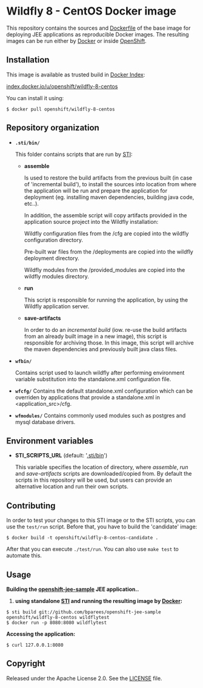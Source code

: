 Wildfly 8 - CentOS Docker image
========================================

This repository contains the sources and
[Dockerfile](https://github.com/openshift/wildfly-8-centos/blob/master/Dockerfile)
of the base image for deploying JEE applications as reproducible Docker
images. The resulting images can be run either by [Docker](http://docker.io)
or inside [OpenShift](https://github.com/openshift/origin/).

Installation
---------------

This image is available as trusted build in [Docker Index](https://index.docker.io):

[index.docker.io/u/openshift/wildfly-8-centos](https://index.docker.io/u/openshift/wildfly-8-centos/)

You can install it using:

```
$ docker pull openshift/wildfly-8-centos
```

Repository organization
------------------------

* **`.sti/bin/`**

  This folder contains scripts that are run by [STI](https://github.com/openshift/source-to-image):

  *   **assemble**

      Is used to restore the build artifacts from the previous built (in case of
      'incremental build'), to install the sources into location from where the
      application will be run and prepare the application for deployment (eg.
      installing maven dependencies, building java code, etc..).

      In addition, the assemble script will copy artifacts provided in the
      application source project into the Wildfly installation:

      Wildfly configuration files from the <application source>/cfg are copied
      into the wildfly configuration directory.

      Pre-built war files from the <application source>/deployments are copied
      into the wildfly deployment directory.

      Wildfly modules from the <application source>/provided_modules are copied
      into the wildfly modules directory.


  *   **run**

      This script is responsible for running the application, by using the
      Wildfly application server.

  *   **save-artifacts**

      In order to do an *incremental build* (iow. re-use the build artifacts
      from an already built image in a new image), this script is responsible for
      archiving those. In this image, this script will archive the
      maven dependencies and previously built java class files.

* **`wfbin/`**

  Contains script used to launch wildfly after performing environment variable
  substitution into the standalone.xml configuration file.

* **`wfcfg/`**
  Contains the default standalone.xml configuration which can be overriden by applications
  that provide a standalone.xml in <application_src>/cfg.

* **`wfmodules/`**
  Contains commonly used modules such as postgres and mysql database drivers.


Environment variables
---------------------

*  **STI_SCRIPTS_URL** (default: '[.sti/bin](https://raw.githubusercontent.com/openshift/wildfly-8-centos/master/.sti/bin)')

    This variable specifies the location of directory, where *assemble*, *run* and
    *save-artifacts* scripts are downloaded/copied from. By default the scripts
    in this repository will be used, but users can provide an alternative
    location and run their own scripts.

Contributing
------------

In order to test your changes to this STI image or to the STI scripts, you can
use the `test/run` script. Before that, you have to build the 'candidate' image:

```
$ docker build -t openshift/wildfly-8-centos-candidate .
```

After that you can execute `./test/run`. You can also use `make test` to
automate this.

Usage
---------------------

**Building the [openshift-jee-sample](https://github.com/bparees/openshift-jee-sample) JEE application..**

1. **using standalone [STI](https://github.com/openshift/source-to-image) and running the resulting image by [Docker](http://docker.io):**

```
$ sti build git://github.com/bparees/openshift-jee-sample openshift/wildfly-8-centos wildflytest
$ docker run -p 8080:8080 wildflytest
```

**Accessing the application:**
```
$ curl 127.0.0.1:8080
```

Copyright
--------------------

Released under the Apache License 2.0. See the [LICENSE](https://github.com/openshift/wildfly-8-centos/blob/master/LICENSE) file.
